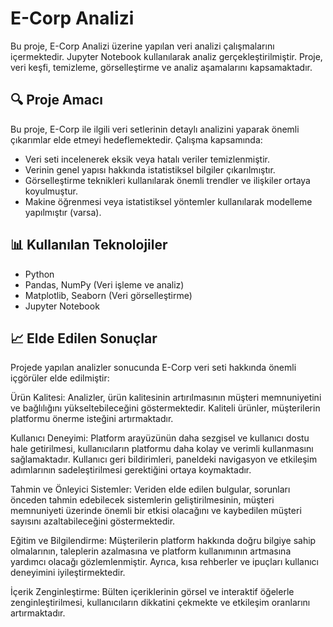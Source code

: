 # E-Corp Analizi

Bu proje, E-Corp Analizi üzerine yapılan veri analizi çalışmalarını içermektedir. Jupyter Notebook kullanılarak analiz gerçekleştirilmiştir. Proje, veri keşfi, temizleme, görselleştirme ve analiz aşamalarını kapsamaktadır.


## 🔍 Proje Amacı
Bu proje, E-Corp ile ilgili veri setlerinin detaylı analizini yaparak önemli çıkarımlar elde etmeyi hedeflemektedir. Çalışma kapsamında:
- Veri seti incelenerek eksik veya hatalı veriler temizlenmiştir.
- Verinin genel yapısı hakkında istatistiksel bilgiler çıkarılmıştır.
- Görselleştirme teknikleri kullanılarak önemli trendler ve ilişkiler ortaya koyulmuştur.
- Makine öğrenmesi veya istatistiksel yöntemler kullanılarak modelleme yapılmıştır (varsa).


## 📊 Kullanılan Teknolojiler

- Python
- Pandas, NumPy (Veri işleme ve analiz)
- Matplotlib, Seaborn (Veri görselleştirme)
- Jupyter Notebook

## 📈 Elde Edilen Sonuçlar
Projede yapılan analizler sonucunda E-Corp veri seti hakkında önemli içgörüler elde edilmiştir:

Ürün Kalitesi: Analizler, ürün kalitesinin artırılmasının müşteri memnuniyetini ve bağlılığını yükseltebileceğini göstermektedir. Kaliteli ürünler, müşterilerin platformu önerme isteğini artırmaktadır.

Kullanıcı Deneyimi: Platform arayüzünün daha sezgisel ve kullanıcı dostu hale getirilmesi, kullanıcıların platformu daha kolay ve verimli kullanmasını sağlamaktadır. Kullanıcı geri bildirimleri, paneldeki navigasyon ve etkileşim adımlarının sadeleştirilmesi gerektiğini ortaya koymaktadır.

Tahmin ve Önleyici Sistemler: Veriden elde edilen bulgular, sorunları önceden tahmin edebilecek sistemlerin geliştirilmesinin, müşteri memnuniyeti üzerinde önemli bir etkisi olacağını ve kaybedilen müşteri sayısını azaltabileceğini göstermektedir.

Eğitim ve Bilgilendirme: Müşterilerin platform hakkında doğru bilgiye sahip olmalarının, taleplerin azalmasına ve platform kullanımının artmasına yardımcı olacağı gözlemlenmiştir. Ayrıca, kısa rehberler ve ipuçları kullanıcı deneyimini iyileştirmektedir.

İçerik Zenginleştirme: Bülten içeriklerinin görsel ve interaktif öğelerle zenginleştirilmesi, kullanıcıların dikkatini çekmekte ve etkileşim oranlarını artırmaktadır.


